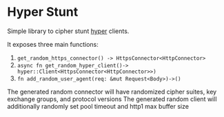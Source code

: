 # Hyper Stunt

Simple library to cipher stunt [hyper](https://github.com/hyperium/hyper) clients.

It exposes three main functions:
  1. `get_random_https_connector() -> HttpsConnector<HttpConnector>`
  2. `async fn get_random_hyper_client()-> hyper::Client<HttpsConnector<HttpConnector>>)`
  3. `fn add_random_user_agent(req: &mut Request<Body>)->()`

The generated random connector will have randomized cipher suites, key exchange groups, and protocol versions
The generated random client will additionally randomly set pool timeout and http1 max buffer size
